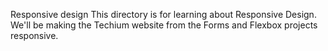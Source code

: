 Responsive design
This directory is for learning about Responsive Design. We'll be making the Techium website from the Forms and Flexbox projects responsive.
